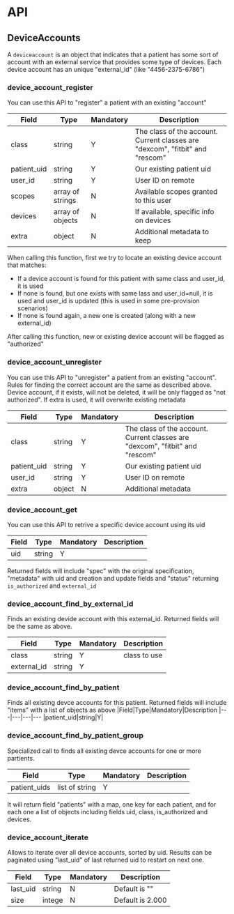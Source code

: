 
# API

## DeviceAccounts

A `deviceaccount` is an object that indicates that a patient has some sort of account with an external service that provides some type of devices.
Each device account has an unique "external_id" (like "4456-2375-6786")



### device_account_register

You can use this API to "register" a patient with an existing "account"

|Field|Type|Mandatory|Description
|---|---|---|---
|class|string|Y|The class of the account. Current classes are "dexcom", "fitbit" and "rescom"
|patient_uid|string|Y|Our existing patient uid
|user_id|string|Y|User ID on remote
|scopes|array of strings|N|Available scopes granted to this user
|devices|array of objects|N|If available, specific info on devices
|extra|object|N|Additional metadata to keep

When calling this function, first we try to locate an existing device account that matches:
* If a device account is found for this patient with same class and user_id, it is used
* If none is found, but one exists with same lass and user_id=null, it is used and user_id is updated (this is used in some pre-provision scenarios)
* If none is found again, a new one is created (along with a new external_id)

After calling this function, new or existing device account will be flagged as "authorized"


### device_account_unregister

You can use this API to "unregister" a patient from an existing "account".
Rules for finding the correct account are the same as described above. Device account, if it exists, will not be deleted, it will be only flagged as "not authorized".
If extra is used, it will overwrite existing metadata


|Field|Type|Mandatory|Description
|---|---|---|---
|class|string|Y|The class of the account. Current classes are "dexcom", "fitbit" and "rescom"
|patient_uid|string|Y|Our existing patient uid
|user_id|string|Y|User ID on remote
|extra|object|N|Additional metadata


### device_account_get

You can use this API to retrive a specific device account using its uid

|Field|Type|Mandatory|Description
|---|---|---|---
|uid|string|Y|

Returned fields will include "spec" with the original specification, "metadata" with uid and creation and update fields and "status" returning `is_authorized` and `external_id`


### device_account_find_by_external_id

Finds an existing devide account with this external_id. Returned fields will be the same as above.

|Field|Type|Mandatory|Description
|---|---|---|---
|class|string|Y|class to use
|external_id|string|Y|

### device_account_find_by_patient

Finds all existing devce accounts for this patient. Returned fields will include "items" with a list of objects as above
|Field|Type|Mandatory|Description
|---|---|---|---
|patient_uid|string|Y|


### device_account_find_by_patient_group

Specialized call to finds all existing devce accounts for one or more partients. 

|Field|Type|Mandatory|Description
|---|---|---|---
|patient_uids|list of string|Y|

It will return field "patients" with a map, one key for each patient, and for each one a list of objects including fields uid, class, is_authorized and devices.


### device_account_iterate

Allows to iterate over all device accounts, sorted by uid.
Results can be paginated using "last_uid" of last returned uid to restart on next one.

|Field|Type|Mandatory|Description
|---|---|---|---
|last_uid|string|N|Default is ""
|size|intege|N|Default is 2.000



